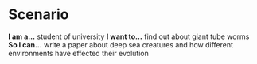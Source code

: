 # Scenario

**I am a…** student of university
**I want to…** find out about giant tube worms
**So I can…** write a paper about deep sea creatures and how different environments have effected their evolution